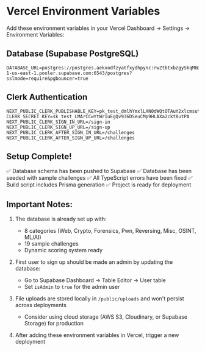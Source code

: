 # Vercel Environment Variables

Add these environment variables in your Vercel Dashboard → Settings → Environment Variables:

## Database (Supabase PostgreSQL)

```
DATABASE_URL=postgres://postgres.aekxodfzyatfxydhpync:rwZtbtxbzgySkqMH@aws-1-us-east-1.pooler.supabase.com:6543/postgres?sslmode=require&pgbouncer=true
```

## Clerk Authentication

```
NEXT_PUBLIC_CLERK_PUBLISHABLE_KEY=pk_test_dmlhYmxlLXN0dWQtOTAuY2xlcmsuYWNjb3VudHMuZGV2JA
CLERK_SECRET_KEY=sk_test_LMArCCwYtWrIuEgQv936DSeuCMp9HLAXa2ckt8utPA
NEXT_PUBLIC_CLERK_SIGN_IN_URL=/sign-in
NEXT_PUBLIC_CLERK_SIGN_UP_URL=/sign-up
NEXT_PUBLIC_CLERK_AFTER_SIGN_IN_URL=/challenges
NEXT_PUBLIC_CLERK_AFTER_SIGN_UP_URL=/challenges
```

## Setup Complete!

✅ Database schema has been pushed to Supabase
✅ Database has been seeded with sample challenges
✅ All TypeScript errors have been fixed
✅ Build script includes Prisma generation
✅ Project is ready for deployment

## Important Notes:

1. The database is already set up with:
   - 8 categories (Web, Crypto, Forensics, Pwn, Reversing, Misc, OSINT, ML/AI)
   - 19 sample challenges
   - Dynamic scoring system ready

2. First user to sign up should be made an admin by updating the database:
   - Go to Supabase Dashboard → Table Editor → User table
   - Set `isAdmin` to `true` for the admin user

3. File uploads are stored locally in `/public/uploads` and won't persist across deployments
   - Consider using cloud storage (AWS S3, Cloudinary, or Supabase Storage) for production

4. After adding these environment variables in Vercel, trigger a new deployment